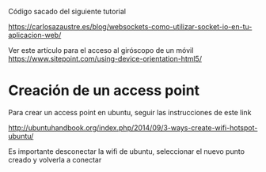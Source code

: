 Código sacado del siguiente tutorial

https://carlosazaustre.es/blog/websockets-como-utilizar-socket-io-en-tu-aplicacion-web/

Ver este artículo para el acceso al giróscopo de un móvil
https://www.sitepoint.com/using-device-orientation-html5/


# Creación de un access point

Para crear un access point en ubuntu, seguir las instrucciones de este link

http://ubuntuhandbook.org/index.php/2014/09/3-ways-create-wifi-hotspot-ubuntu/

Es importante desconectar la wifi de ubuntu, seleccionar el nuevo punto creado y volverla a conectar